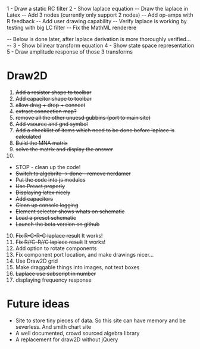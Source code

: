 1 - Draw a static RC filter
2 - Show laplace equation
-- Draw the laplace in Latex
-- Add 3 nodes (currently only support 2 nodes)
-- Add op-amps with R feedback
-- Add user drawing capability
-- Verify laplace is working by testing with big LC filter
-- Fix the MathML renderere


-- Below is done later, after laplace derivation is more thoroughly verified... --
3 - Show bilinear transform equation
4 - Show state space representation
5 - Draw amplitude response of those 3 transforms


# Draw2D
1) ~~Add a resistor shape to toolbar~~
2) ~~Add capacitor shape to toolbar~~
3) ~~allow drag + drop + connect~~
4) ~~extract connection map?~~
5) ~~remove all the other unuesd gubbins (port to main site)~~
6) ~~Add vsource and gnd symbol~~
7) ~~Add a checklist of items which need to be done before laplace is calculated~~
8) ~~Build the MNA matrix~~
9) ~~solve the matrix and display the answer~~
10) 
- STOP - clean up the code! 
- ~~Switch to algebrite -> done - remove nerdamer~~
- ~~Put the code into js modules~~
- ~~Use Preact properly~~
- ~~Displaying latex nicely~~
- ~~Add capacitors~~
- ~~Clean up console logging~~
- ~~Element selector shows whats on schematic~~
- ~~Load a preset schematic~~
- ~~Launch the beta version on github~~
10) ~~Fix R-C-R-C laplace result~~ It works!
10) ~~Fix R//C-R//C laplace result~~ It works!
11) Add option to rotate components
12) Fix component port location, and make drawings nicer...
13) Use Draw2D grid
13) Make draggable things into images, not text boxes
14) ~~Laplace use subscript in number~~
11) displaying frequency response



# Future ideas
- Site to store tiny pieces of data. So this site can have memory and be severless. And smith chart site
- A well documented, crowd sourced algebra library
- A replacement for draw2D without jQuery
